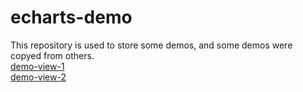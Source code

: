 # echarts-demo
This repository is used to store some demos, and some demos were copyed from others.<br/>
[demo-view-1](https://chengliangzhou.github.io/echarts-demo/view/view1.html)<br/>
[demo-view-2](https://chengliangzhou.github.io/echarts-demo/view/view2.html)
